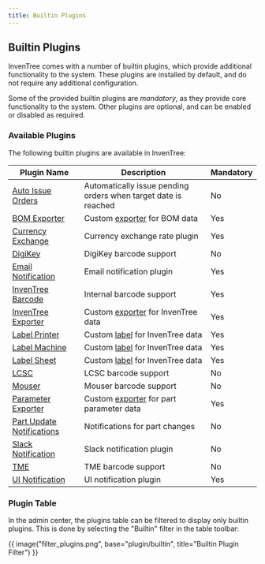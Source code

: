 ```yaml
---
title: Builtin Plugins
---
```


## Builtin Plugins

InvenTree comes with a number of builtin plugins, which provide additional functionality to the system. These plugins are installed by default, and do not require any additional configuration.

Some of the provided builtin plugins are *mandatory*, as they provide core functionality to the system. Other plugins are optional, and can be enabled or disabled as required.

### Available Plugins

The following builtin plugins are available in InvenTree:

| Plugin Name | Description | Mandatory |
| ----------- | ----------- | --------- |
| [Auto Issue Orders](./auto_issue.md) | Automatically issue pending orders when target date is reached | No |
| [BOM Exporter](./bom_exporter.md) | Custom [exporter](../mixins/export.md) for BOM data | Yes |
| [Currency Exchange](./currency_exchange.md) | Currency exchange rate plugin | Yes |
| [DigiKey](./digikey.md) | DigiKey barcode support | No |
| [Email Notification](./email_notification.md) | Email notification plugin | Yes |
| [InvenTree Barcode](./inventree_barcode.md) | Internal barcode support | Yes |
| [InvenTree Exporter](./inventree_exporter.md) | Custom [exporter](../mixins/export.md) for InvenTree data | Yes |
| [Label Printer](./inventree_label.md) | Custom [label](../mixins/label.md) for InvenTree data | Yes |
| [Label Machine](./inventree_label_machine.md) | Custom [label](../mixins/label.md) for InvenTree data | Yes |
| [Label Sheet](./inventree_label_sheet.md) | Custom [label](../mixins/label.md) for InvenTree data | Yes |
| [LCSC](./lcsc.md) | LCSC barcode support | No |
| [Mouser](./mouser.md) | Mouser barcode support | No |
| [Parameter Exporter](./part_parameter_exporter.md) | Custom [exporter](../mixins/export.md) for part parameter data | Yes |
| [Part Update Notifications](./part_notifications.md) | Notifications for part changes | No |
| [Slack Notification](./slack_notification.md) | Slack notification plugin | No |
| [TME](./tme.md) | TME barcode support | No |
| [UI Notification](./ui_notification.md) | UI notification plugin | Yes |

### Plugin Table

In the admin center, the plugins table can be filtered to display only builtin plugins. This is done by selecting the "Builtin" filter in the table toolbar:

{{ image("filter_plugins.png", base="plugin/builtin", title="Builtin Plugin Filter") }}
